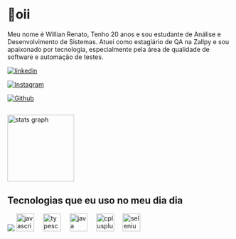 # 🤖oii

Meu nome é Willian Renato, Tenho 20 anos e sou estudante de Análise e Desenvolvimento de Sistemas. Atuei como estagiário de QA na Zallpy e sou apaixonado por tecnologia, especialmente pela área de qualidade de software e automação de testes.

[![linkedin](https://img.shields.io/badge/LinkedIn-0077B5?style=for-the-badge&logo=linkedin&logoColor=white)](https://www.linkedin.com/in/willian-renato-rodrigues-pereira-911b10200)

[![Instagram](https://img.shields.io/badge/Instagram-E4405F?style=for-the-badge&logo=instagram&logoColor=white)](https://www.instagram.com/billy.wky)

[![Github](https://img.shields.io/badge/GitHub-100000?style=for-the-badge&logo=github&logoColor=white)](https://github.com/WillianRRP)


##

<div align="left">
  <img src="https://github-readme-stats.vercel.app/api?username=WillianRRP&hide_title=false&hide_rank=false&show_icons=true&include_all_commits=true&count_private=true&disable_animations=false&theme=aura&locale=en&hide_border=false&order=1" height="150" alt="stats graph"  />


</div>

## Tecnologias que eu uso no meu dia dia

<div style="display: inline_block">
<img src="https://skillicons.dev/icons?i=cypress" />
  <img src="https://cdn.jsdelivr.net/gh/devicons/devicon/icons/javascript/javascript-original.svg" height="40" alt="javascript logo"  />
  <img width="12" />
  <img src="https://cdn.jsdelivr.net/gh/devicons/devicon/icons/typescript/typescript-original.svg" height="40" alt="typescript logo"  />
  <img width="12" />
  <img src="https://cdn.jsdelivr.net/gh/devicons/devicon/icons/java/java-original.svg" height="40" alt="java logo"  />
  <img width="12" />
  <img src="https://cdn.jsdelivr.net/gh/devicons/devicon/icons/cplusplus/cplusplus-original.svg" height="40" alt="cplusplus logo"  />
  <img width="12" />
  <img src="https://cdn.jsdelivr.net/gh/devicons/devicon/icons/selenium/selenium-original.svg" height="40" alt="selenium logo"  />

</div><br/>
